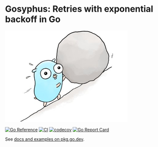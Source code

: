 # Gosyphus: Retries with exponential backoff in Go

![Gosyphus](gosyphus.jpg)

[![Go Reference](https://pkg.go.dev/badge/github.com/soroushj/gosyphus.svg)](https://pkg.go.dev/github.com/soroushj/gosyphus)
[![CI](https://github.com/soroushj/gosyphus/actions/workflows/ci.yml/badge.svg)](https://github.com/soroushj/gosyphus/actions/workflows/ci.yml)
[![codecov](https://codecov.io/gh/soroushj/gosyphus/branch/main/graph/badge.svg)](https://codecov.io/gh/soroushj/gosyphus)
[![Go Report Card](https://goreportcard.com/badge/github.com/soroushj/gosyphus)](https://goreportcard.com/report/github.com/soroushj/gosyphus)

See [docs and examples on pkg.go.dev](https://pkg.go.dev/github.com/soroushj/gosyphus).
